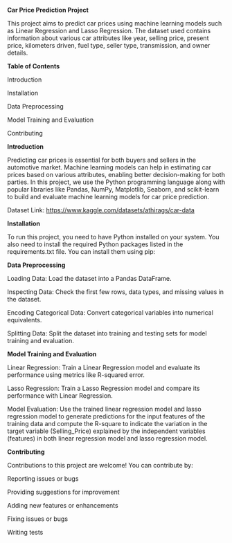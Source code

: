 **Car Price Prediction Project**

This project aims to predict car prices using machine learning models such as Linear Regression and Lasso Regression. The dataset used contains information about various car attributes like year, selling price, present price, kilometers driven, fuel type, seller type, transmission, and owner details.

**Table of Contents**

Introduction

Installation

Data Preprocessing

Model Training and Evaluation

Contributing

**Introduction**

Predicting car prices is essential for both buyers and sellers in the automotive market. Machine learning models can help in estimating car prices based on various attributes, enabling better decision-making for both parties. In this project, we use the Python programming language along with popular libraries like Pandas, NumPy, Matplotlib, Seaborn, and scikit-learn to build and evaluate machine learning models for car price prediction.

Dataset Link: https://www.kaggle.com/datasets/athirags/car-data


**Installation**

To run this project, you need to have Python installed on your system. You also need to install the required Python packages listed in the requirements.txt file. You can install them using pip:



**Data Preprocessing**

Loading Data: Load the dataset into a Pandas DataFrame.

Inspecting Data: Check the first few rows, data types, and missing values in the dataset.

Encoding Categorical Data: Convert categorical variables into numerical equivalents.

Splitting Data: Split the dataset into training and testing sets for model training and evaluation.

**Model Training and Evaluation**

Linear Regression: Train a Linear Regression model and evaluate its performance using metrics like R-squared error.

Lasso Regression: Train a Lasso Regression model and compare its performance with Linear Regression.

Model Evaluation: Use the trained linear regression model and lasso regression model to generate predictions for the input features of the training data and compute the R-square to indicate the variation in the target variable (Selling_Price) explained by the independent variables (features) in both linear regression model and lasso regression model.


**Contributing**

Contributions to this project are welcome! You can contribute by:

Reporting issues or bugs

Providing suggestions for improvement

Adding new features or enhancements

Fixing issues or bugs

Writing tests




